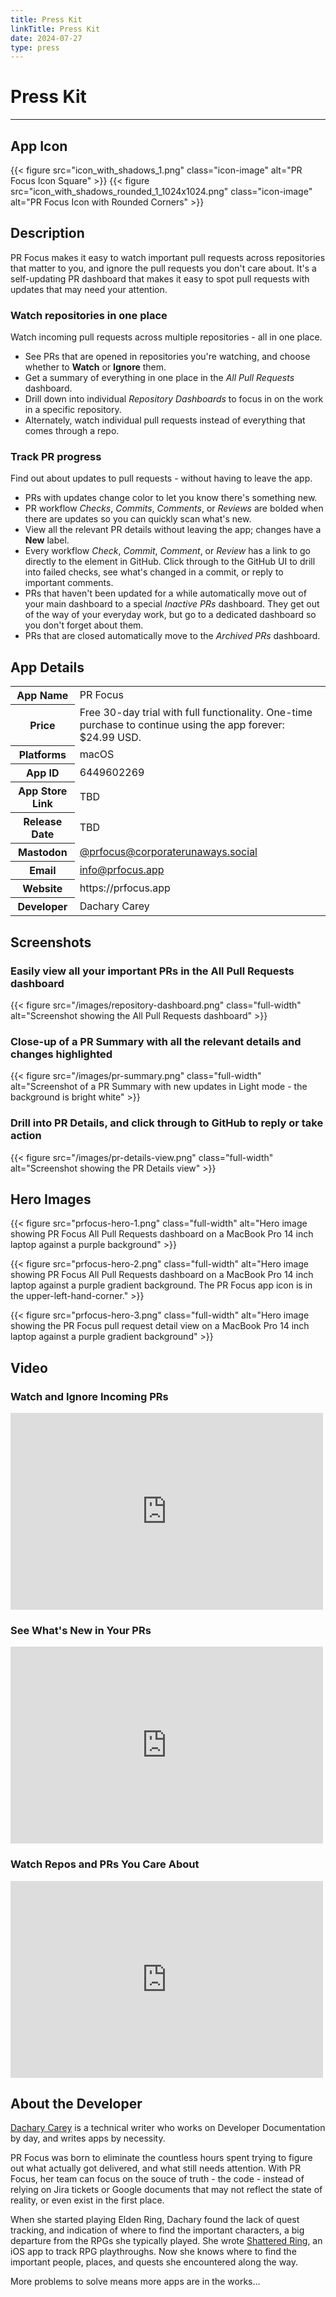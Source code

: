 ```yaml
---
title: Press Kit
linkTitle: Press Kit
date: 2024-07-27
type: press
---
```


# Press Kit
---

## App Icon

{{< figure src="icon_with_shadows_1.png" class="icon-image" alt="PR Focus Icon Square" >}} 
{{< figure src="icon_with_shadows_rounded_1_1024x1024.png" class="icon-image" alt="PR Focus Icon with Rounded Corners" >}}

## Description

PR Focus makes it easy to watch important pull requests across repositories that matter to you, and ignore the pull requests you don't care about. It's a self-updating PR dashboard that makes it easy to spot pull requests with updates that may need your attention.

### Watch repositories in one place

Watch incoming pull requests across multiple repositories - all in one place.

* See PRs that are opened in repositories you're watching, and choose whether to **Watch** or **Ignore** them.
* Get a summary of everything in one place in the *All Pull Requests* dashboard.
* Drill down into individual *Repository Dashboards* to focus in on the work in a specific repository.
* Alternately, watch individual pull requests instead of everything that comes through a repo.

### Track PR progress

Find out about updates to pull requests - without having to leave the app.

* PRs with updates change color to let you know there's something new.
* PR workflow *Checks*, *Commits*, *Comments*, or *Reviews* are bolded when there are updates so you can quickly scan what's new.
* View all the relevant PR details without leaving the app; changes have a **New** label.
* Every workflow *Check*, *Commit*, *Comment*, or *Review* has a link to go directly to the element in GitHub. Click through to the GitHub UI to drill into failed checks, see what's changed in a commit, or reply to important comments.
* PRs that haven't been updated for a while automatically move out of your main dashboard to a special *Inactive PRs* dashboard. They get out of the way of your everyday work, but go to a dedicated dashboard so you don't forget about them.
* PRs that are closed automatically move to the *Archived PRs* dashboard.

## App Details

<div class="td-initial">
    <table>
    <tr>
        <th>App Name</th>
        <td>PR Focus</td>
    </tr>
    <tr>
        <th>Price</th>
        <td>Free 30-day trial with full functionality. One-time purchase to continue using the app forever: $24.99 USD.</td>
    </tr>
    <tr>
        <th>Platforms</th>
        <td>macOS</td>
    </tr>
    <tr>
        <th>App ID</th>
        <td>6449602269</td>
    </tr>
    <tr>
        <th>App Store Link</th>
        <td>TBD</td>
    </tr>
    <tr>
        <th>Release Date</th>
        <td>TBD</td>
    </tr>
    <tr>
        <th>Mastodon</th>
        <td><a href="https://corporaterunaways.social/@prfocus">@prfocus@corporaterunaways.social</a></td>
    </tr>
    <tr>
        <th>Email</th>
        <td><a href="mailto:info@prfocus.app">info@prfocus.app</a></td>
    </tr>
    <tr>
        <th>Website</th>
        <td>https://prfocus.app</td>
    </tr>
    <tr>
        <th>Developer</th>
        <td>Dachary Carey</td>
    </tr>
    </table>
</div>

## Screenshots

### Easily view all your important PRs in the All Pull Requests dashboard

{{< figure src="/images/repository-dashboard.png" class="full-width" alt="Screenshot showing the All Pull Requests dashboard" >}}

### Close-up of a PR Summary with all the relevant details and changes highlighted

{{< figure src="/images/pr-summary.png" class="full-width" alt="Screenshot of a PR Summary with new updates in Light mode - the background is bright white" >}}

### Drill into PR Details, and click through to GitHub to reply or take action

{{< figure src="/images/pr-details-view.png" class="full-width" alt="Screenshot showing the PR Details view" >}}

## Hero Images

{{< figure src="prfocus-hero-1.png" class="full-width" alt="Hero image showing PR Focus All Pull Requests dashboard on a MacBook Pro 14 inch laptop against a purple background" >}}

{{< figure src="prfocus-hero-2.png" class="full-width" alt="Hero image showing PR Focus All Pull Requests dashboard on a MacBook Pro 14 inch laptop against a purple gradient background. The PR Focus app icon is in the upper-left-hand-corner." >}}

{{< figure src="prfocus-hero-3.png" class="full-width" alt="Hero image showing the PR Focus pull request detail view on a MacBook Pro 14 inch laptop against a purple gradient background" >}}

## Video

### Watch and Ignore Incoming PRs

<iframe width="500" height="315" src="https://www.youtube.com/embed/2XtVEt5QWzk?si=z9KWfrRTyJSCQdKQ" title="YouTube video player" frameborder="0" allow="accelerometer; autoplay; clipboard-write; encrypted-media; gyroscope; picture-in-picture; web-share" referrerpolicy="strict-origin-when-cross-origin" allowfullscreen></iframe>

### See What's New in Your PRs

<iframe width="500" height="315" src="https://www.youtube.com/embed/2vGIhrUi06g?si=lmyoQE3G2p21IFtL" title="YouTube video player" frameborder="0" allow="accelerometer; autoplay; clipboard-write; encrypted-media; gyroscope; picture-in-picture; web-share" referrerpolicy="strict-origin-when-cross-origin" allowfullscreen></iframe>

### Watch Repos and PRs You Care About

<iframe width="500" height="315" src="https://www.youtube.com/embed/FqqggAxbKlw?si=R1tdPieY-tPFaYfz" title="YouTube video player" frameborder="0" allow="accelerometer; autoplay; clipboard-write; encrypted-media; gyroscope; picture-in-picture; web-share" referrerpolicy="strict-origin-when-cross-origin" allowfullscreen></iframe>

## About the Developer

[Dachary Carey](https://dacharycarey.com) is a technical writer who works on Developer Documentation by day, and writes apps by necessity.

PR Focus was born to eliminate the countless hours spent trying to figure out what actually got delivered, and what still needs attention. With PR Focus, her team can focus on the souce of truth - the code - instead of relying on Jira tickets or Google documents that may not reflect the state of reality, or even exist in the first place.

When she started playing Elden Ring, Dachary found the lack of quest tracking, and indication of where to find the important characters, a big departure from the RPGs she typically played. She wrote [Shattered Ring](https://shatteredring.com), an iOS app to track RPG playthroughs. Now she knows where to find the important people, places, and quests she encountered along the way.

More problems to solve means more apps are in the works...
